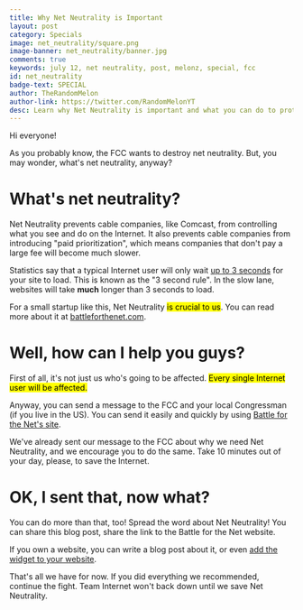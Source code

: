 ```yaml
---
title: Why Net Neutrality is Important
layout: post
category: Specials
image: net_neutrality/square.png
image-banner: net_neutrality/banner.jpg
comments: true
keywords: july 12, net neutrality, post, melonz, special, fcc
id: net_neutrality
badge-text: SPECIAL
author: TheRandomMelon
author-link: https://twitter.com/RandomMelonYT
desc: Learn why Net Neutrality is important and what you can do to protect it.
---
```


Hi everyone!


As you probably know, the FCC wants to destroy net neutrality. But, you may wonder, what's net neutrality, anyway?

# What's net neutrality?
Net Neutrality prevents cable companies, like Comcast, from controlling what you see and do on the Internet. It also prevents cable companies from introducing "paid prioritization", which means companies that don't pay a large fee will become much slower.


Statistics say that a typical Internet user will only wait [up to 3 seconds](https://www.google.com/search&q=website+3+second+rule) for your site to load. This is known as the "3 second rule". In the slow lane, websites will take **much** longer than 3 seconds to load.


For a small startup like this, Net Neutrality <mark>is crucial to us</mark>. You can read more about it at [battleforthenet.com](https://battleforthenet.com).

# Well, how can I help you guys?
First of all, it's not just us who's going to be affected. <mark>Every single Internet user will be affected.</mark> 


Anyway, you can send a message to the FCC and your local Congressman (if you live in the US). You can send it easily and quickly by using [Battle for the Net's site](https://www.battleforthenet.com).


We've already sent our message to the FCC about why we need Net Neutrality, and we encourage you to do the same. Take 10 minutes out of your day, please, to save the Internet.

# OK, I sent that, now what?
You can do more than that, too! Spread the word about Net Neutrality! You can share this blog post, share the link to the Battle for the Net website.


If you own a website, you can write a blog post about it, or even [add the widget to your website](https://widget.battleforthenet.com).


That's all we have for now. If you did everything we recommended, continue the fight. Team Internet won't back down until we save Net Neutrality.